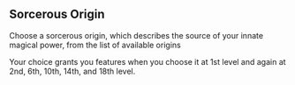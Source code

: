 ## Sorcerous Origin
Choose a sorcerous origin, which describes the source of your innate magical power, from the list of available origins

Your choice grants you features when you choose it at 1st level and again at 2nd, 6th, 10th, 14th, and 18th level.

<!--

-<< CHANGES >>-
- notice the new levels for subclasses
-> before: 1, -, 6, --, 14, 18
-> after:  1, 2, 6, 10, 14, 18

-<< TODO >>-
- none

-<< COMMENTARY >>-
- these changes are a part of a paradigm shift
- class level-ups are being syncronized more
- in spite of feature displacement, the structure feels worth it
- the extra subclass levels could be replaced with dead levels or ribbons

-->

